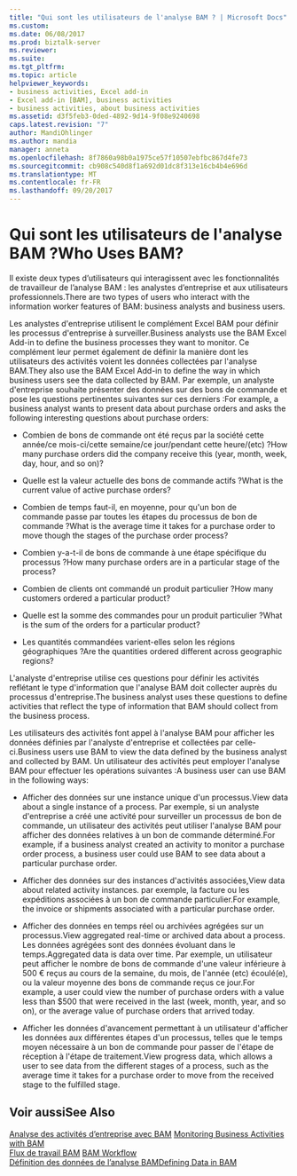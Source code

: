 ```yaml
---
title: "Qui sont les utilisateurs de l'analyse BAM ? | Microsoft Docs"
ms.custom: 
ms.date: 06/08/2017
ms.prod: biztalk-server
ms.reviewer: 
ms.suite: 
ms.tgt_pltfrm: 
ms.topic: article
helpviewer_keywords:
- business activities, Excel add-in
- Excel add-in [BAM], business activities
- business activities, about business activities
ms.assetid: d3f5feb3-0ded-4892-9d14-9f08e9240698
caps.latest.revision: "7"
author: MandiOhlinger
ms.author: mandia
manager: anneta
ms.openlocfilehash: 8f7860a98b0a1975ce57f10507ebfbc867d4fe73
ms.sourcegitcommit: cb908c540d8f1a692d01dc8f313e16cb4b4e696d
ms.translationtype: MT
ms.contentlocale: fr-FR
ms.lasthandoff: 09/20/2017
---
```

# <a name="who-uses-bam"></a><span data-ttu-id="4a44b-103">Qui sont les utilisateurs de l'analyse BAM ?</span><span class="sxs-lookup"><span data-stu-id="4a44b-103">Who Uses BAM?</span></span>
<span data-ttu-id="4a44b-104">Il existe deux types d’utilisateurs qui interagissent avec les fonctionnalités de travailleur de l’analyse BAM : les analystes d’entreprise et aux utilisateurs professionnels.</span><span class="sxs-lookup"><span data-stu-id="4a44b-104">There are two types of users who interact with the information worker features of BAM: business analysts and business users.</span></span>  
  
 <span data-ttu-id="4a44b-105">Les analystes d'entreprise utilisent le complément Excel BAM pour définir les processus d'entreprise à surveiller.</span><span class="sxs-lookup"><span data-stu-id="4a44b-105">Business analysts use the BAM Excel Add-in to define the business processes they want to monitor.</span></span> <span data-ttu-id="4a44b-106">Ce complément leur permet également de définir la manière dont les utilisateurs des activités voient les données collectées par l'analyse BAM.</span><span class="sxs-lookup"><span data-stu-id="4a44b-106">They also use the BAM Excel Add-in to define the way in which business users see the data collected by BAM.</span></span> <span data-ttu-id="4a44b-107">Par exemple, un analyste d'entreprise souhaite présenter des données sur des bons de commande et pose les questions pertinentes suivantes sur ces derniers :</span><span class="sxs-lookup"><span data-stu-id="4a44b-107">For example, a business analyst wants to present data about purchase orders and asks the following interesting questions about purchase orders:</span></span>  
  
-   <span data-ttu-id="4a44b-108">Combien de bons de commande ont été reçus par la société cette année/ce mois-ci/cette semaine/ce jour/pendant cette heure/(etc) ?</span><span class="sxs-lookup"><span data-stu-id="4a44b-108">How many purchase orders did the company receive this (year, month, week, day, hour, and so on)?</span></span>  
  
-   <span data-ttu-id="4a44b-109">Quelle est la valeur actuelle des bons de commande actifs ?</span><span class="sxs-lookup"><span data-stu-id="4a44b-109">What is the current value of active purchase orders?</span></span>  
  
-   <span data-ttu-id="4a44b-110">Combien de temps faut-il, en moyenne, pour qu'un bon de commande passe par toutes les étapes du processus de bon de commande ?</span><span class="sxs-lookup"><span data-stu-id="4a44b-110">What is the average time it takes for a purchase order to move though the stages of the purchase order process?</span></span>  
  
-   <span data-ttu-id="4a44b-111">Combien y-a-t-il de bons de commande à une étape spécifique du processus ?</span><span class="sxs-lookup"><span data-stu-id="4a44b-111">How many purchase orders are in a particular stage of the process?</span></span>  
  
-   <span data-ttu-id="4a44b-112">Combien de clients ont commandé un produit particulier ?</span><span class="sxs-lookup"><span data-stu-id="4a44b-112">How many customers ordered a particular product?</span></span>  
  
-   <span data-ttu-id="4a44b-113">Quelle est la somme des commandes pour un produit particulier ?</span><span class="sxs-lookup"><span data-stu-id="4a44b-113">What is the sum of the orders for a particular product?</span></span>  
  
-   <span data-ttu-id="4a44b-114">Les quantités commandées varient-elles selon les régions géographiques ?</span><span class="sxs-lookup"><span data-stu-id="4a44b-114">Are the quantities ordered different across geographic regions?</span></span>  
  
 <span data-ttu-id="4a44b-115">L'analyste d'entreprise utilise ces questions pour définir les activités reflétant le type d'information que l'analyse BAM doit collecter auprès du processus d'entreprise.</span><span class="sxs-lookup"><span data-stu-id="4a44b-115">The business analyst uses these questions to define activities that reflect the type of information that BAM should collect from the business process.</span></span>  
  
 <span data-ttu-id="4a44b-116">Les utilisateurs des activités font appel à l'analyse BAM pour afficher les données définies par l'analyste d'entreprise et collectées par celle-ci.</span><span class="sxs-lookup"><span data-stu-id="4a44b-116">Business users use BAM to view the data defined by the business analyst and collected by BAM.</span></span> <span data-ttu-id="4a44b-117">Un utilisateur des activités peut employer l'analyse BAM pour effectuer les opérations suivantes :</span><span class="sxs-lookup"><span data-stu-id="4a44b-117">A business user can use BAM in the following ways:</span></span>  
  
-   <span data-ttu-id="4a44b-118">Afficher des données sur une instance unique d'un processus.</span><span class="sxs-lookup"><span data-stu-id="4a44b-118">View data about a single instance of a process.</span></span> <span data-ttu-id="4a44b-119">Par exemple, si un analyste d'entreprise a créé une activité pour surveiller un processus de bon de commande, un utilisateur des activités peut utiliser l'analyse BAM pour afficher des données relatives à un bon de commande déterminé.</span><span class="sxs-lookup"><span data-stu-id="4a44b-119">For example, if a business analyst created an activity to monitor a purchase order process, a business user could use BAM to see data about a particular purchase order.</span></span>  
  
-   <span data-ttu-id="4a44b-120">Afficher des données sur des instances d'activités associées,</span><span class="sxs-lookup"><span data-stu-id="4a44b-120">View data about related activity instances.</span></span> <span data-ttu-id="4a44b-121">par exemple, la facture ou les expéditions associées à un bon de commande particulier.</span><span class="sxs-lookup"><span data-stu-id="4a44b-121">For example, the invoice or shipments associated with a particular purchase order.</span></span>  
  
-   <span data-ttu-id="4a44b-122">Afficher des données en temps réel ou archivées agrégées sur un processus.</span><span class="sxs-lookup"><span data-stu-id="4a44b-122">View aggregated real-time or archived data about a process.</span></span> <span data-ttu-id="4a44b-123">Les données agrégées sont des données évoluant dans le temps.</span><span class="sxs-lookup"><span data-stu-id="4a44b-123">Aggregated data is data over time.</span></span> <span data-ttu-id="4a44b-124">Par exemple, un utilisateur peut afficher le nombre de bons de commande d'une valeur inférieure à 500 € reçus au cours de la semaine, du mois, de l'année (etc) écoulé(e), ou la valeur moyenne des bons de commande reçus ce jour.</span><span class="sxs-lookup"><span data-stu-id="4a44b-124">For example, a user could view the number of purchase orders with a value less than $500 that were received in the last (week, month, year, and so on), or the average value of purchase orders that arrived today.</span></span>  
  
-   <span data-ttu-id="4a44b-125">Afficher les données d'avancement permettant à un utilisateur d'afficher les données aux différentes étapes d'un processus, telles que le temps moyen nécessaire à un bon de commande pour passer de l'étape de réception à l'étape de traitement.</span><span class="sxs-lookup"><span data-stu-id="4a44b-125">View progress data, which allows a user to see data from the different stages of a process, such as the average time it takes for a purchase order to move from the received stage to the fulfilled stage.</span></span>  
  
## <a name="see-also"></a><span data-ttu-id="4a44b-126">Voir aussi</span><span class="sxs-lookup"><span data-stu-id="4a44b-126">See Also</span></span>  
 <span data-ttu-id="4a44b-127">[Analyse des activités d’entreprise avec BAM](../core/monitoring-business-activities-with-bam.md) </span><span class="sxs-lookup"><span data-stu-id="4a44b-127">[Monitoring Business Activities with BAM](../core/monitoring-business-activities-with-bam.md) </span></span>  
 <span data-ttu-id="4a44b-128">[Flux de travail BAM](../core/bam-workflow.md) </span><span class="sxs-lookup"><span data-stu-id="4a44b-128">[BAM Workflow](../core/bam-workflow.md) </span></span>  
 [<span data-ttu-id="4a44b-129">Définition des données de l’analyse BAM</span><span class="sxs-lookup"><span data-stu-id="4a44b-129">Defining Data in BAM</span></span>](../core/defining-data-in-bam.md)